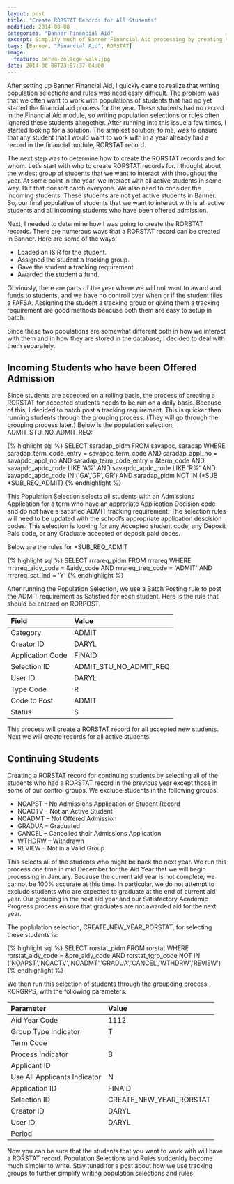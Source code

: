 ```yaml
---
layout: post
title: "Create RORSTAT Records for All Students"
modified: 2014-08-08
categories: "Banner Financial Aid"
excerpt: Simplify much of Banner Financial Aid processing by creating RORSTAT records for all potential students.
tags: [Banner, "Financial Aid", RORSTAT]
image:
  feature: berea-college-walk.jpg
date: 2014-08-08T23:57:37-04:00
---
```


After setting up Banner Financial Aid, I quickly came to realize that writing population selections and rules was needlessly difficult. The problem was that we often want to work with populations of students that had no yet started the financial aid process for the year. These students had no record in the Financial Aid module, so writing population selections or rules often ignored these students altogether. After running into this issue a few times, I started looking for a solution. The simplest solution, to me, was to ensure that any student that I would want to work with in a year already had a record in the financial module, RORSTAT record.

The next step was to determine how to create the RORSTAT records and for whom. Let’s start with who to create RORSTAT records for. I thought about the widest group of students that we want to interact with throughout the year. At some point in the year, we interact with all active students in some way. But that doesn’t catch everyone. We also need to consider the incoming students. These students are not yet active students in Banner. So, our final population of students that we want to interact with is all active students and all incoming students who have been offered admission.

Next, I needed to determine how I was going to create the RORSTAT records. There are numerous ways that a RORSTAT record can be created in Banner. Here are some of the ways:

- Loaded an ISIR for the student.
- Assigned the student a tracking group.
- Gave the student a tracking requirement.
- Awarded the student a fund.

Obviously, there are parts of the year where we will not want to award and funds to students, and we have no controll over when or if the student files a FAFSA. Assigning the student a tracking group or giving them a tracking requirement are good methods beacuse both them are easy to setup in batch.

Since these two populations are somewhat different both in how we interact with them and in how they are stored in the database, I decided to deal with them separately.

## Incoming Students who have been Offered Admission

Since students are accepted on a rolling basis, the process of creating a RORSTAT for accepted students needs to be run on a daily basis. Because of this, I decided to batch post a tracking requirement. This is quicker than running students through the grouping process. (They will go through the grouping process later.) Below is the population selection, ADMIT_STU_NO_ADMIT_REQ:

{% highlight sql %}
SELECT saradap_pidm
FROM savapdc, saradap
WHERE saradap_term_code_entry = savapdc_term_code
  AND saradap_appl_no = savapdc_appl_no
  AND saradap_term_code_entry = &term_code
  AND savapdc_apdc_code LIKE 'A%'
  AND savapdc_apdc_code LIKE 'R%'
  AND savapdc_apdc_code IN ('GA','GP','GR')
  AND saradap_pidm NOT IN (*SUB *SUB_REQ_ADMIT)
{% endhighlight %}

This Population Selection selects all students with an Admissions Application for a term who have an approriate Application Decision code and do not have a satisfied ADMIT tracking requirement. The selection rules will need to be updated with the school’s appropriate application descision codes. This selection is looking for any Accepted student code, any Deposit Paid code, or any Graduate accepted or deposit paid codes.

Below are the rules for *SUB_REQ_ADMIT

{% highlight sql %}
SELECT rrrareq_pidm
FROM rrrareq
WHERE rrrareq_aidy_code = &aidy_code
  AND rrrareq_treq_code = 'ADMIT'
  AND rrrareq_sat_ind = 'Y'
{% endhighlight %}

After running the Population Selection, we use a Batch Posting rule to post the ADMIT requirement as Satisfied for each student. Here is the rule that should be entered on RORPOST.

| Field            | Value                  |
|:-----------------|:-----------------------|
| Category         | ADMIT                  |
| Creator ID       | DARYL                  |
| Application Code | FINAID                 |
| Selection ID     | ADMIT_STU_NO_ADMIT_REQ |
| User ID          | DARYL                  |
| Type Code        | R                      |
| Code to Post     | ADMIT                  |
| Status           | S                      |

This process will create a RORSTAT record for all accepted new students. Next we will create records for all active students.

## Continuing Students

Creating a RORSTAT record for continuing students by selecting all of the students who had a RORSTAT record in the previous year except those in some of our control groups. We exclude students in the following groups:

- NOAPST – No Admissions Application or Student Record
- NOACTV – Not an Active Student
- NOADMT – Not Offered Admission
- GRADUA – Graduated
- CANCEL – Cancelled their Admissions Application
- WTHDRW – Withdrawn
- REVIEW – Not in a Valid Group

This selects all of the students who might be back the next year. We run this process one time in mid December for the Aid Year that we will begin processing in January. Because the current aid year is not complete, we cannot be 100% accurate at this time. In particular, we do not attempt to exclude students who are expected to graduate at the end of current aid year. Our grouping in the next aid year and our Satisfactory Academic Progress process ensure that graduates are not awarded aid for the next year.

The poplulation selection, CREATE_NEW_YEAR_RORSTAT, for selecting these students is:

{% highlight sql %}
SELECT rorstat_pidm
FROM rorstat
WHERE rorstat_aidy_code = &pre_aidy_code
  AND rorstat_tgrp_code NOT IN ('NOAPST','NOACTV','NOADMT','GRADUA','CANCEL','WTHDRW','REVIEW')
{% endhighlight %}

We then run this selection of students through the groupding process, RORGRPS, with the following parameters.

| Parameter                     | Value                   |
|:------------------------------|:------------------------|
| Aid Year Code                 | 1112                    |
| Group Type Indicator          | T                       |
| Term Code                     |                         |
| Process Indicator             | B                       |
| Applicant ID                  |                         |
| Use All Applicants Indicator  | N                       |
| Application ID                | FINAID                  |
| Selection ID                  | CREATE_NEW_YEAR_RORSTAT |
| Creator ID                    | DARYL                   |
| User ID                       | DARYL                   |
| Period                        |                         |

Now you can be sure that the students that you want to work with will have a RORSTAT record. Population Selections and Rules suddenldy become much simpler to write. Stay tuned for a post about how we use tracking groups to further simplify writing population selections and rules.